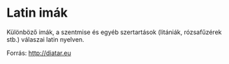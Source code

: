 Latin imák
==========

Különböző imák, a szentmise és egyéb szertartások (litániák, rózsafűzérek stb.) válaszai latin nyelven.

Forrás: http://diatar.eu
